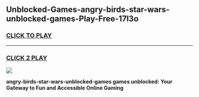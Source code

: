 
## Unblocked-Games-angry-birds-star-wars-unblocked-games-Play-Free-17l3o
<h3>
<a href="https://premium76.site?title=angry-birds-star-wars-unblocked-games&ref=18A">CLICK TO PLAY</a></h3>
<hr>

<h3>
<a href="https://premium76.site?title=angry-birds-star-wars-unblocked-games&ref=18A">CLICK 2 PLAY</a>
  
</h3>

<a href="https://premium76.site?title=angry-birds-star-wars-unblocked-games&ref=18A"><img src="https://clearcache.store/games.png"></a>


**angry-birds-star-wars-unblocked-games games unblocked: Your Gateway to Fun and Accessible Online Gaming**
